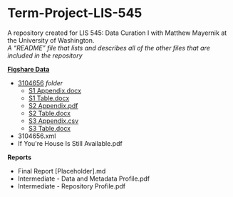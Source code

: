 # Term-Project-LIS-545
A repository created for LIS 545: Data Curation I with Matthew Mayernik at the University of Washington.    
*A “README” file that lists and describes all of the other files that are included in the repository*   
  
**[Figshare Data](Figshare-Data)**  
 * [3104656](Figshare-Data/3104656) *folder*
    * [S1 Appendix.docx](Figshare-Data/3104656/S1-Appendix.docx)  
    * [S1 Table.docx]()  
    * [S2 Appendix.pdf]()  
    * [S2 Table.docx]()  
    * [S3 Appendix.csv]()  
    * [S3 Table.docx]()  
* 3104656.xml  
* If You're House Is Still Available.pdf  
  
**Reports**
* Final Report [Placeholder].md
* Intermediate - Data and Metadata Profile.pdf
* Intermediate - Repository Profile.pdf

